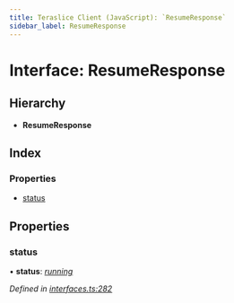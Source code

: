 ```yaml
---
title: Teraslice Client (JavaScript): `ResumeResponse`
sidebar_label: ResumeResponse
---
```


# Interface: ResumeResponse

## Hierarchy

* **ResumeResponse**

## Index

### Properties

* [status](resumeresponse.md#status)

## Properties

###  status

• **status**: *[running](../enums/executionstatus.md#running)*

*Defined in [interfaces.ts:282](https://github.com/terascope/teraslice/blob/d8feecc03/packages/teraslice-client-js/src/interfaces.ts#L282)*
